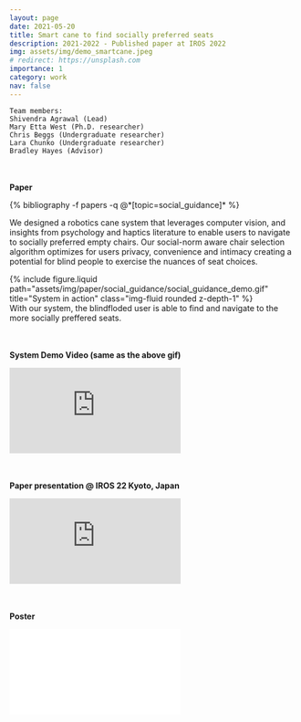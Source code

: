 ```yaml
---
layout: page
date: 2021-05-20
title: Smart cane to find socially preferred seats
description: 2021-2022 - Published paper at IROS 2022
img: assets/img/demo_smartcane.jpeg
# redirect: https://unsplash.com
importance: 1
category: work
nav: false
---
```


    Team members:
    Shivendra Agrawal (Lead)
    Mary Etta West (Ph.D. researcher)
    Chris Beggs (Undergraduate researcher)
    Lara Chunko (Undergraduate researcher)
    Bradley Hayes (Advisor)

<br /><br />
**Paper**

<div class="publications">
{% bibliography -f papers -q @*[topic=social_guidance]* %}
</div>

We designed a robotics cane system that leverages computer vision, and insights from psychology and
haptics literature to enable users to navigate to socially preferred empty chairs. Our social-norm aware
chair selection algorithm optimizes for users privacy, convenience and intimacy creating a potential for
blind people to exercise the nuances of seat choices.

<div class="row">
    <div class="col-sm mt-3 mt-md-0" style="vertical-align:middle">
        {% include figure.liquid path="assets/img/paper/social_guidance/social_guidance_demo.gif" title="System in action" class="img-fluid rounded z-depth-1" %}
    </div>
</div>
<div class="caption">
    With our system, the blindfloded user is able to find and navigate to the more socially preffered seats.
</div>

<br /><br />
**System Demo Video (same as the above gif)**

<div class="video-container">
<iframe src="https://www.youtube.com/embed/fcOJgpEuN9E" title="YouTube video player" frameborder="0" allow="accelerometer; autoplay; clipboard-write; encrypted-media; gyroscope; picture-in-picture" allowfullscreen></iframe>
</div>

<br /><br />
**Paper presentation @ IROS 22 Kyoto, Japan**

<div class="video-container">
<iframe src="https://www.youtube.com/embed/6lmUHh1aFFg" title="YouTube video player" frameborder="0" allow="accelerometer; autoplay; clipboard-write; encrypted-media; gyroscope; picture-in-picture" allowfullscreen></iframe>
</div>

<br /><br />
**Poster**

<div class="pdf-container" width="100%" height="800px" >
  <iframe 
    src="/assets/pdf/SeatTakenIROS22.pdf#toolbar=1" 
    frameborder="0" 
    allowfullscreen>
  </iframe>
</div>
